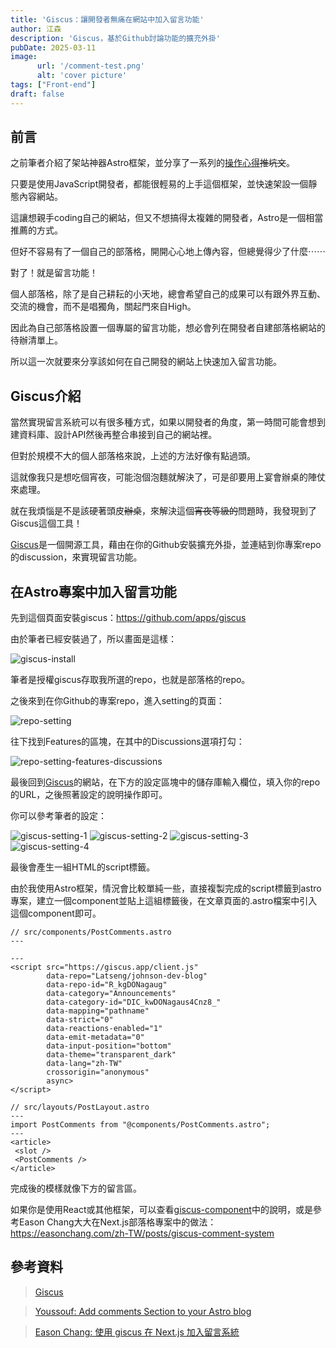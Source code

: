 ```yaml
---
title: 'Giscus：讓開發者無痛在網站中加入留言功能'
author: 江森
description: 'Giscus，基於Github討論功能的擴充外掛'
pubDate: 2025-03-11
image:
      url: '/comment-test.png'
      alt: 'cover picture'
tags: ["Front-end"]
draft: false
---
```

## 前言

之前筆者介紹了架站神器Astro框架，並分享了一系列的[操作心得](https://johnson-dev.netlify.app/tags/astro/)~~推坑文~~。

只要是使用JavaScript開發者，都能很輕易的上手這個框架，並快速架設一個靜態內容網站。

這讓想親手coding自己的網站，但又不想搞得太複雜的開發者，Astro是一個相當推薦的方式。

但好不容易有了一個自己的部落格，開開心心地上傳內容，但總覺得少了什麼⋯⋯

對了！就是留言功能！

個人部落格，除了是自己耕耘的小天地，總會希望自己的成果可以有跟外界互動、交流的機會，而不是唱獨角，關起門來自High。

因此為自己部落格設置一個專屬的留言功能，想必會列在開發者自建部落格網站的待辦清單上。

所以這一次就要來分享該如何在自己開發的網站上快速加入留言功能。

## Giscus介紹

當然實現留言系統可以有很多種方式，如果以開發者的角度，第一時間可能會想到建資料庫、設計API然後再整合串接到自己的網站裡。

但對於規模不大的個人部落格來說，上述的方法好像有點過頭。

這就像我只是想吃個宵夜，可能泡個泡麵就解決了，可是卻要用上宴會辦桌的陣仗來處理。

就在我煩惱是不是該硬著頭皮~~辦桌~~，來解決這個~~宵夜等級的~~問題時，我發現到了Giscus這個工具！

[Giscus](https://giscus.app/zh-TW)是一個開源工具，藉由在你的Github安裝擴充外掛，並連結到你專案repo的discussion，來實現留言功能。

## 在Astro專案中加入留言功能

先到這個頁面安裝giscus：https://github.com/apps/giscus

由於筆者已經安裝過了，所以畫面是這樣：

![giscus-install](/giscus-install.png "giscus install")

筆者是授權giscus存取我所選的repo，也就是部落格的repo。

之後來到在你Github的專案repo，進入setting的頁面：

![repo-setting](/repo-setting.png "repo setting")

往下找到Features的區塊，在其中的Discussions選項打勾：

![repo-setting-features-discussions](/repo-setting-features-discussions.png "repo setting features discussions")

最後回到[Giscus](https://giscus.app/zh-TW)的網站，在下方的設定區塊中的儲存庫輸入欄位，填入你的repo的URL，之後照著設定的說明操作即可。

你可以參考筆者的設定：

![giscus-setting-1](/giscus-setting-1.png "giscus setting 1")
![giscus-setting-2](/giscus-setting-2.png "giscus setting 2")
![giscus-setting-3](/giscus-setting-3.png "giscus setting 3")
![giscus-setting-4](/giscus-setting-4.png "giscus setting 4")

最後會產生一組HTML的script標籤。

由於我使用Astro框架，情況會比較單純一些，直接複製完成的script標籤到astro專案，建立一個component並貼上這組標籤後，在文章頁面的.astro檔案中引入這個component即可。

```astro
// src/components/PostComments.astro
---

---
<script src="https://giscus.app/client.js"
        data-repo="Latseng/johnson-dev-blog"
        data-repo-id="R_kgDONagaug"
        data-category="Announcements"
        data-category-id="DIC_kwDONagaus4Cnz8_"
        data-mapping="pathname"
        data-strict="0"
        data-reactions-enabled="1"
        data-emit-metadata="0"
        data-input-position="bottom"
        data-theme="transparent_dark"
        data-lang="zh-TW"
        crossorigin="anonymous"
        async>
</script>
```

```astro
// src/layouts/PostLayout.astro
---
import PostComments from "@components/PostComments.astro";
---
<article>
 <slot />
 <PostComments />
</article>
```

完成後的模樣就像下方的留言區。

如果你是使用React或其他框架，可以查看[giscus-component](https://github.com/giscus/giscus-component)中的說明，或是參考Eason Chang大大在Next.js部落格專案中的做法：<https://easonchang.com/zh-TW/posts/giscus-comment-system>


## 參考資料
>[Giscus](https://giscus.app/zh-TW)

>[Youssouf: Add comments Section to your Astro blog](https://easonchang.com/zh-TW/posts/giscus-comment-system)

>[Eason Chang: 使用 giscus 在 Next.js 加入留言系統](https://easonchang.com/zh-TW/posts/giscus-comment-system)
